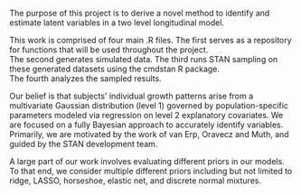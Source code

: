 The purpose of this project is to derive a novel method to identify and estimate latent variables in a two level longitudinal model.  

This work is comprised of four main .R files.  The first serves as a repository for functions that will be used throughout the project.  
The second generates simulated data.  The third runs STAN sampling on these generated datasets using the cmdstan R package.  
The fourth analyzes the sampled results.

Our belief is that subjects' individual growth patterns arise from a multivariate Gaussian distribution (level 1) governed by 
population-specific parameters modeled via regression on level 2 explanatory covariates.  We are focused on a fully Bayesian 
approach to accurately identify variables.  Primarily, we are motivated by the work of van Erp, Oravecz and Muth, and guided by the 
STAN development team.

A large part of our work involves evaluating different priors in our models.  To that end, we consider multiple 
different priors including but not limited to ridge, LASSO, horseshoe, elastic net, and discrete normal mixtures.
 